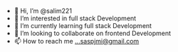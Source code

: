 - 👋 Hi, I’m @salim221
- 👀 I’m interested in full stack Development
- 🌱 I’m currently learning full stack Development
- 💞️ I’m looking to collaborate on frontend Development
- 📫 How to reach me ...saspjmi@gmail.com

<!---
salim221/salim221 is a ✨ special ✨ repository because its `README.md` (this file) appears on your GitHub profile.
You can click the Preview link to take a look at your changes.
--->
